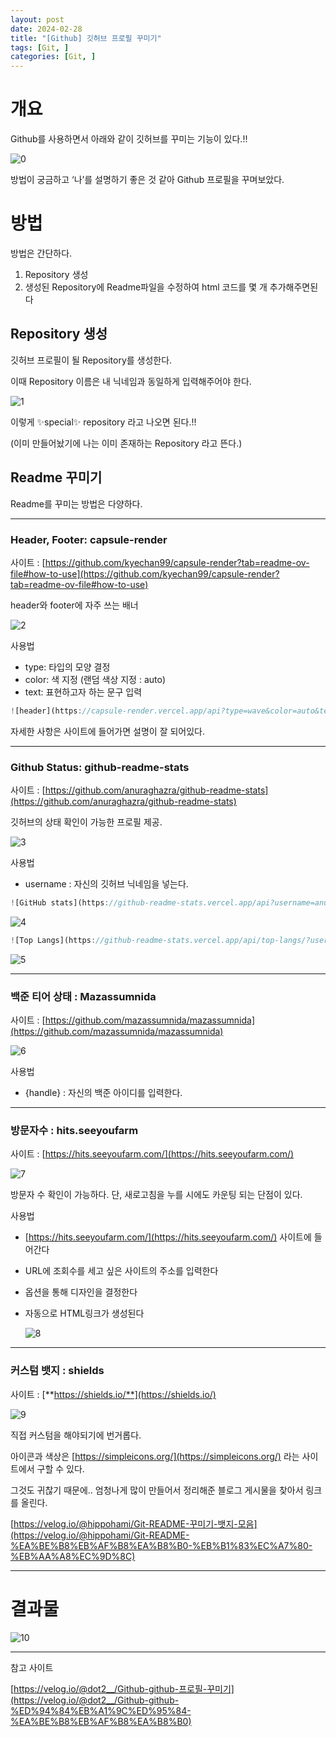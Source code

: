 ```yaml
---
layout: post
date: 2024-02-28
title: "[Github] 깃허브 프로필 꾸미기"
tags: [Git, ]
categories: [Git, ]
---
```


# 개요


Github를 사용하면서 아래와 같이 깃허브를 꾸미는 기능이 있다.!!


![0](/assets/img/2024-02-28-[Github]-깃허브-프로필-꾸미기.md/0.png)


방법이 궁금하고 ‘나’를 설명하기 좋은 것 같아 Github 프로필을 꾸며보았다.


# 방법


방법은 간단하다.

1. Repository 생성
2. 생성된 Repository에 Readme파일을 수정하여 html 코드를 몇 개 추가해주면된다

## Repository 생성


깃허브 프로필이 될 Repository를 생성한다.


이때 Repository 이름은 내 닉네임과 동일하게 입력해주어야 한다.


![1](/assets/img/2024-02-28-[Github]-깃허브-프로필-꾸미기.md/1.png)


이렇게 ✨special✨ repository 라고 나오면 된다.!!


(이미 만들어놨기에 나는 이미 존재하는 Repository 라고 뜬다.)


## Readme 꾸미기


Readme를 꾸미는 방법은 다양하다.


---


### **Header, Footer: capsule-render**


사이트 : [https://github.com/kyechan99/capsule-render?tab=readme-ov-file#how-to-use](https://github.com/kyechan99/capsule-render?tab=readme-ov-file#how-to-use)


header와 footer에 자주 쓰는 배너


![2](/assets/img/2024-02-28-[Github]-깃허브-프로필-꾸미기.md/2.png)


사용법

- type: 타입의 모양 결정
- color: 색 지정 (랜덤 색상 지정 : auto)
- text: 표현하고자 하는 문구 입력

```javascript
![header](https://capsule-render.vercel.app/api?type=wave&color=auto&text=capsule%20render)
```


자세한 사항은 사이트에 들어가면 설명이 잘 되어있다.


---


### **Github Status: github-readme-stats**


사이트 : [https://github.com/anuraghazra/github-readme-stats](https://github.com/anuraghazra/github-readme-stats)


깃허브의 상태 확인이 가능한 프로필 제공.


![3](/assets/img/2024-02-28-[Github]-깃허브-프로필-꾸미기.md/3.png)


사용법

- username : 자신의 깃허브 닉네임을 넣는다.

```javascript
![GitHub stats](https://github-readme-stats.vercel.app/api?username=anuraghazra&show_icons=true&theme=radical)
```


![4](/assets/img/2024-02-28-[Github]-깃허브-프로필-꾸미기.md/4.png)


```javascript
![Top Langs](https://github-readme-stats.vercel.app/api/top-langs/?username=anuraghazra)](https://github.com/anuraghazra/github-readme-stats)
```


![5](/assets/img/2024-02-28-[Github]-깃허브-프로필-꾸미기.md/5.png)


---


### 백준 티어 상태 : **Mazassumnida**


사이트 : [https://github.com/mazassumnida/mazassumnida](https://github.com/mazassumnida/mazassumnida)


![6](/assets/img/2024-02-28-[Github]-깃허브-프로필-꾸미기.md/6.png)


사용법

- {handle} : 자신의 백준 아이디를 입력한다.

---


### 방문자수 : **hits.seeyoufarm**


사이트 : [https://hits.seeyoufarm.com/](https://hits.seeyoufarm.com/)


![7](/assets/img/2024-02-28-[Github]-깃허브-프로필-꾸미기.md/7.png)


방문자 수 확인이 가능하다. 단, 새로고침을 누를 시에도 카운팅 되는 단점이 있다.


사용법

- [https://hits.seeyoufarm.com/](https://hits.seeyoufarm.com/) 사이트에 들어간다
- URL에 조회수를 세고 싶은 사이트의 주소를 입력한다
- 옵션을 통해 디자인을 결정한다
- 자동으로 HTML링크가 생성된다

	![8](/assets/img/2024-02-28-[Github]-깃허브-프로필-꾸미기.md/8.png)


---


### 커스텀 뱃지 : shields


사이트 : [**https://shields.io/**](https://shields.io/)


![9](/assets/img/2024-02-28-[Github]-깃허브-프로필-꾸미기.md/9.png)


직접 커스텀을 해야되기에 번거롭다.


아이콘과 색상은 [https://simpleicons.org/](https://simpleicons.org/) 라는 사이트에서 구할 수 있다.


그것도 귀찮기 때문에.. 엄청나게 많이 만들어서 정리해준 블로그 게시물을 찾아서 링크를 올린다.


[https://velog.io/@hippohami/Git-README-꾸미기-뱃지-모음](https://velog.io/@hippohami/Git-README-%EA%BE%B8%EB%AF%B8%EA%B8%B0-%EB%B1%83%EC%A7%80-%EB%AA%A8%EC%9D%8C)


---


# 결과물


![10](/assets/img/2024-02-28-[Github]-깃허브-프로필-꾸미기.md/10.png)


---


참고 사이트


[https://velog.io/@dot2__/Github-github-프로필-꾸미기](https://velog.io/@dot2__/Github-github-%ED%94%84%EB%A1%9C%ED%95%84-%EA%BE%B8%EB%AF%B8%EA%B8%B0)

